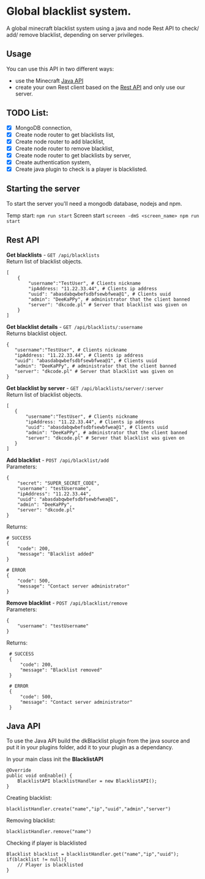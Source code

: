 # Global blacklist system.

A global minecraft blacklist system using a java and node Rest API to 
check/ add/ remove blacklist, depending on server privileges. 

## Usage

You can use this API in two different ways: 
- use the Minecraft [Java API](#java-api)
- create your own Rest client based on the [Rest API](#rest-api) and only use our server.

## TODO List:
- [X] MongoDB connection,
- [X] Create node router to get blacklists list,
- [X] Create node router to add blacklist,
- [X] Create node router to remove blacklist,
- [X] Create node router to get blacklists by server,
- [X] Create authentication system,
- [X] Create java plugin to check is a player is blacklisted.

## Starting the server
To start the server you'll need a mongodb database, nodejs and npm.

Temp start: ```npm run start```
Screen start ```screeen -dmS <screen_name> npm run start```

## Rest API

 **Get blacklists** - ```GET /api/blacklists``` \
 Return list of blacklist objects. 
 ```
 [
     {
         "username":"TestUser", # Clients nickname
         "ipAddress: "11.22.33.44", # Clients ip address
         "uuid": "abasdabqwbefsdbfsewbfwea@1", # Clients uuid
         "admin": "DeeKaPPy", # administrator that the client banned
         "server": "dkcode.pl" # Server that blacklist was given on
     }
 ]
 ```  
 **Get blacklist details** - ```GET /api/blacklists/:username``` \
 Returns blacklist object.
 ```
 {
    "username":"TestUser", # Clients nickname
    "ipAddress: "11.22.33.44", # Clients ip address
    "uuid": "abasdabqwbefsdbfsewbfwea@1", # Clients uuid
    "admin": "DeeKaPPy", # administrator that the client banned
    "server": "dkcode.pl" # Server that blacklist was given on
}
 ```
 **Get blacklist by server** - ```GET /api/blacklists/server/:server``` \
 Return list of blacklist objects. 
 ```
 [
    {
        "username":"TestUser", # Clients nickname
        "ipAddress: "11.22.33.44", # Clients ip address
        "uuid": "abasdabqwbefsdbfsewbfwea@1", # Clients uuid
        "admin": "DeeKaPPy", # administrator that the client banned
        "server": "dkcode.pl" # Server that blacklist was given on
    }
 ]
 ```
 **Add blacklist** - ```POST /api/blacklist/add```\
  Parameters:
```
{
    "secret": "SUPER_SECRET_CODE",
    "username": "testUsername",
    "ipAddress": "11.22.33.44",
    "uuid": "abasdabqwbefsdbfsewbfwea@1",
    "admin": "DeeKaPPy",
    "server": "dkcode.pl"
}
```
 Returns:
 ```
 # SUCCESS
 {
     "code": 200,
     "message": "Blacklist added"
 }

 # ERROR
 {
     "code": 500,
     "message": "Contact server administrator"
 }
 ```
 **Remove blacklist** - ```POST /api/blacklist/remove``` \
 Parameters: 
```
{
    "username": "testUsername"
}
```
 Returns:
```
 # SUCCESS
 {
     "code": 200,
     "message": "Blacklist removed"
 }

 # ERROR
 {
     "code": 500,
     "message": "Contact server administrator"
 }
 ```

 ## Java API
 To use the Java API build the dkBlacklist plugin from the java source and put it in your plugins folder, add it to your plugin as a dependancy.
 
In your main class init the **BlacklistAPI**
```
@Override
public void onEnable() {
    BlacklistAPI blacklistHandler = new BlacklistAPI();
}
 ``` 

 Creating blacklist:
```
blacklistHandler.create("name","ip","uuid","admin","server")
```

 Removing blacklist:
```
blacklistHandler.remove("name")
```
 Checking if player is blacklisted
```
Blacklist blacklist = blacklistHandler.get("name","ip","uuid");
if(blacklist != null){
    // Player is blacklisted
}
```
